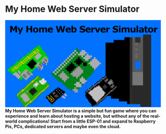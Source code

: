 # My Home Web Server Simulator
<img src="https://github.com/DevMa7e1/My-Home-Web-Server-Simulator/blob/main/Assets/Art/GameBanner.png">
<b>My Home Web Server Simulator is a simple but fun game where you can experience and learn about hosting a website, but without any of the real-world complications! Start from a little ESP-01 and expand to Raspberry Pis, PCs, dedicated servers and maybe even the cloud.</b>

